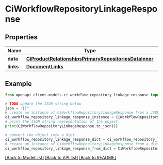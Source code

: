 # CiWorkflowRepositoryLinkageResponse


## Properties

Name | Type | Description | Notes
------------ | ------------- | ------------- | -------------
**data** | [**CiProductRelationshipsPrimaryRepositoriesDataInner**](CiProductRelationshipsPrimaryRepositoriesDataInner.md) |  | 
**links** | [**DocumentLinks**](DocumentLinks.md) |  | 

## Example

```python
from openapi_client.models.ci_workflow_repository_linkage_response import CiWorkflowRepositoryLinkageResponse

# TODO update the JSON string below
json = "{}"
# create an instance of CiWorkflowRepositoryLinkageResponse from a JSON string
ci_workflow_repository_linkage_response_instance = CiWorkflowRepositoryLinkageResponse.from_json(json)
# print the JSON string representation of the object
print(CiWorkflowRepositoryLinkageResponse.to_json())

# convert the object into a dict
ci_workflow_repository_linkage_response_dict = ci_workflow_repository_linkage_response_instance.to_dict()
# create an instance of CiWorkflowRepositoryLinkageResponse from a dict
ci_workflow_repository_linkage_response_from_dict = CiWorkflowRepositoryLinkageResponse.from_dict(ci_workflow_repository_linkage_response_dict)
```
[[Back to Model list]](../README.md#documentation-for-models) [[Back to API list]](../README.md#documentation-for-api-endpoints) [[Back to README]](../README.md)


